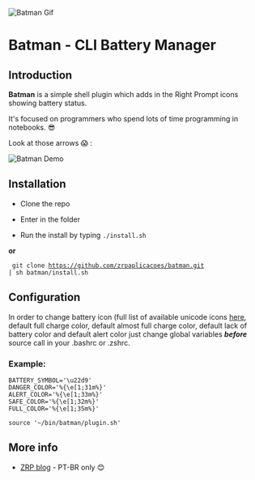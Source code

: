 ![Batman Gif](http://orig15.deviantart.net/67eb/f/2012/205/e/4/pikachu___batman_by_mnrart-d58f68d.gif)

# Batman - CLI Battery Manager


## Introduction

**Batman** is a simple shell plugin which adds in the Right Prompt icons showing battery status. 

It's focused on programmers who spend lots of time programming in notebooks. :sunglasses:

Look at those arrows :scream: :

![Batman Demo](http://labs.zrp.com.br/wp-content/uploads/2016/04/shell-300x45.png "Demo of batman icons")

## Installation

- Clone the repo

- Enter in the folder

- Run the install by typing <code>./install.sh</code>

**or**

<code> git clone https://github.com/zrpaplicacoes/batman.git | sh batman/install.sh </code>


## Configuration

In order to change battery icon (full list of available unicode icons [here](http://unicode-table.com/en/#combining-diacritical-marks-extended), 
default full charge color, default almost full charge color, default lack of battery color and default alert color just change global variables
***before*** source call in your .bashrc or .zshrc.

### Example:

```
BATTERY_SYMBOL='\u22d9'
DANGER_COLOR='%{\e[1;31m%}'
ALERT_COLOR='%{\e[1;33m%}'
SAFE_COLOR='%{\e[1;32m%}'
FULL_COLOR='%{\e[1;35m%}'

source '~/bin/batman/plugin.sh'
```

## More info

- [ZRP blog](http://www.zrp.com.br/blog/2016/04/21/batman-cli-battery-manager/) - PT-BR only :blush:
